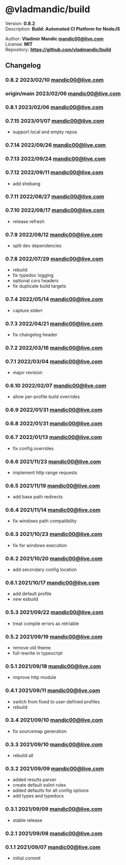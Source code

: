 # @vladmandic/build  

  Version: **0.8.2**  
  Description: **Build: Automated CI Platform for NodeJS**  
  
  Author: **Vladimir Mandic <mandic00@live.com>**  
  License: **MIT**  
  Repository: **<https://github.com/vladmandic/build>**  
  
## Changelog
  
### **0.8.2** 2023/02/10 mandic00@live.com


### **origin/main** 2023/02/06 mandic00@live.com


### **0.8.1** 2023/02/06 mandic00@live.com


### **0.7.15** 2023/01/07 mandic00@live.com

- support local and empty repos

### **0.7.14** 2022/09/26 mandic00@live.com


### **0.7.13** 2022/09/24 mandic00@live.com


### **0.7.12** 2022/09/11 mandic00@live.com

- add shebang

### **0.7.11** 2022/08/27 mandic00@live.com


### **0.7.10** 2022/08/17 mandic00@live.com

- release refresh

### **0.7.9** 2022/08/12 mandic00@live.com

- split dev dependencies

### **0.7.8** 2022/07/29 mandic00@live.com

- rebuild
- fix typedoc logging
- optional cors headers
- fix duplicate build targets

### **0.7.4** 2022/05/14 mandic00@live.com

- capture stderr

### **0.7.3** 2022/04/21 mandic00@live.com

- fix changelog header

### **0.7.2** 2022/03/16 mandic00@live.com


### **0.7.1** 2022/03/04 mandic00@live.com

- major revision

### **0.6.10** 2022/02/07 mandic00@live.com

- allow per-profile build overrides

### **0.6.9** 2022/01/31 mandic00@live.com


### **0.6.8** 2022/01/31 mandic00@live.com


### **0.6.7** 2022/01/13 mandic00@live.com

- fix config overrides

### **0.6.6** 2021/11/23 mandic00@live.com

- implement http range requests

### **0.6.5** 2021/11/19 mandic00@live.com

- add base path redirects

### **0.6.4** 2021/11/14 mandic00@live.com

- fix windows path compatibility

### **0.6.3** 2021/10/23 mandic00@live.com

- fix for windows execution

### **0.6.2** 2021/10/20 mandic00@live.com

- add secondary config location

### **0.6.1** 2021/10/17 mandic00@live.com

- add default profile
- new esbuild

### **0.5.3** 2021/09/22 mandic00@live.com

- treat compile errors as retriable

### **0.5.2** 2021/09/19 mandic00@live.com

- remove old theme
- full rewrite in typescript

### **0.5.1** 2021/09/18 mandic00@live.com

- improve http module

### **0.4.1** 2021/09/11 mandic00@live.com

- switch from fixed to user-defined profiles
- rebuild

### **0.3.4** 2021/09/10 mandic00@live.com

- fix sourcemap generation

### **0.3.3** 2021/09/10 mandic00@live.com

- rebuild all

### **0.3.2** 2021/09/09 mandic00@live.com

- added results parser
- create default eslint rules
- added defaults for all config options
- add types and typedocs

### **0.3.1** 2021/09/09 mandic00@live.com

- stable release

### **0.2.1** 2021/09/08 mandic00@live.com


### **0.1.1** 2021/09/07 mandic00@live.com

- initial commit
